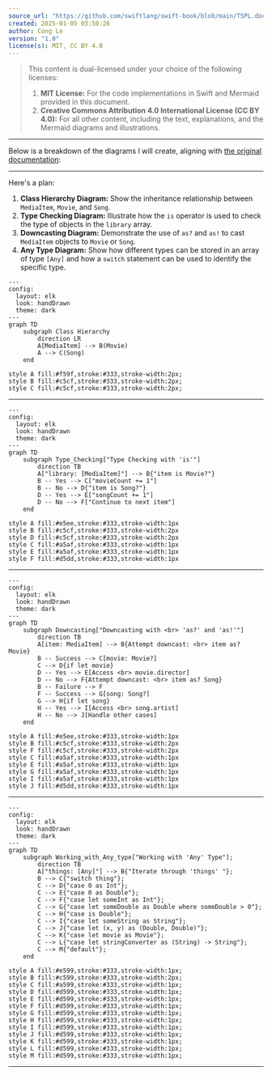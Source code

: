 ```yaml
---
source_url: "https://github.com/swiftlang/swift-book/blob/main/TSPL.docc/LanguageGuide/TypeCasting.md"
created: 2025-01-05 03:50:26
author: Cong Le
version: "1.0"
license(s): MIT, CC BY 4.0
---
```


> This content is dual-licensed under your choice of the following licenses:
> 1.  **MIT License:** For the code implementations in Swift and Mermaid provided in this document.
> 2.  **Creative Commons Attribution 4.0 International License (CC BY 4.0):** For all other content, including the text, explanations, and the Mermaid diagrams and illustrations.

---

Below is a breakdown of the diagrams I will create, aligning with [the original documentation](https://github.com/swiftlang/swift-book/blob/main/TSPL.docc/LanguageGuide/TypeCasting.md):

---



Here's a plan:

1. **Class Hierarchy Diagram:** Show the inheritance relationship between `MediaItem`, `Movie`, and `Song`.
2. **Type Checking Diagram:** Illustrate how the `is` operator is used to check the type of objects in the `library` array.
3. **Downcasting Diagram:** Demonstrate the use of `as?` and `as!` to cast `MediaItem` objects to `Movie` or `Song`.
4. **Any Type Diagram:**  Show how different types can be stored in an array of type `[Any]` and how a `switch` statement can be used to identify the specific type.


```mermaid
---
config:
  layout: elk
  look: handDrawn
  theme: dark
---
graph TD
    subgraph Class Hierarchy
        direction LR
        A[MediaItem] --> B(Movie)
        A --> C(Song)
    end

style A fill:#f59f,stroke:#333,stroke-width:2px;
style B fill:#c5cf,stroke:#333,stroke-width:2px;
style C fill:#c5cf,stroke:#333,stroke-width:2px;

```
---


```mermaid
---
config:
  layout: elk
  look: handDrawn
  theme: dark
---
graph TD
    subgraph Type_Checking["Type Checking with 'is'"]
        direction TB
        A["library: [MediaItem]"] --> B{"item is Movie?"}
        B -- Yes --> C["movieCount += 1"]
        B -- No --> D{"item is Song?"}
        D -- Yes --> E["songCount += 1"]
        D -- No --> F["Continue to next item"]
    end

style A fill:#e5ee,stroke:#333,stroke-width:1px
style B fill:#c5cf,stroke:#333,stroke-width:2px
style D fill:#c5cf,stroke:#333,stroke-width:2px
style C fill:#a5af,stroke:#333,stroke-width:1px
style E fill:#a5af,stroke:#333,stroke-width:1px
style F fill:#d5dd,stroke:#333,stroke-width:1px

```

---


```mermaid
---
config:
  layout: elk
  look: handDrawn
  theme: dark
---
graph TD
    subgraph Downcasting["Downcasting with <br> 'as?' and 'as!'"]
        direction TB
        A[item: MediaItem] --> B{Attempt downcast: <br> item as? Movie}
        B -- Success --> C[movie: Movie?]
        C --> D{if let movie}
        D -- Yes --> E[Access <br> movie.director]
        D -- No --> F{Attempt downcast: <br> item as? Song}
        B -- Failure --> F
        F -- Success --> G[song: Song?]
        G --> H{if let song}
        H -- Yes --> I[Access <br> song.artist]
        H -- No --> J[Handle other cases]
    end

style A fill:#e5ee,stroke:#333,stroke-width:1px
style B fill:#c5cf,stroke:#333,stroke-width:2px
style F fill:#c5cf,stroke:#333,stroke-width:2px
style C fill:#a5af,stroke:#333,stroke-width:1px
style E fill:#a5af,stroke:#333,stroke-width:1px
style G fill:#a5af,stroke:#333,stroke-width:1px
style I fill:#a5af,stroke:#333,stroke-width:1px
style J fill:#d5dd,stroke:#333,stroke-width:1px

```

---


```mermaid
---
config:
  layout: elk
  look: handDrawn
  theme: dark
---
graph TD
    subgraph Working_with_Any_type["Working with 'Any' Type"];
        direction TB
        A["things: [Any]"] --> B{"Iterate through 'things' "};
        B --> C{"switch thing"};
        C --> D{"case 0 as Int"};
        C --> E{"case 0 as Double"};
        C --> F{"case let someInt as Int"};
        C --> G{"case let someDouble as Double where someDouble > 0"};
        C --> H{"case is Double"};
        C --> I{"case let someString as String"};
        C --> J{"case let (x, y) as (Double, Double)"};
        C --> K{"case let movie as Movie"};
        C --> L{"case let stringConverter as (String) -> String"};
        C --> M{"default"};
    end

style A fill:#e599,stroke:#333,stroke-width:1px;
style B fill:#c599,stroke:#333,stroke-width:2px;
style C fill:#a599,stroke:#333,stroke-width:1px;
style D fill:#d599,stroke:#333,stroke-width:1px;
style E fill:#d599,stroke:#333,stroke-width:1px;
style F fill:#d599,stroke:#333,stroke-width:1px;
style G fill:#d599,stroke:#333,stroke-width:1px;
style H fill:#d599,stroke:#333,stroke-width:1px;
style I fill:#d599,stroke:#333,stroke-width:1px;
style J fill:#d599,stroke:#333,stroke-width:1px;
style K fill:#d599,stroke:#333,stroke-width:1px;
style L fill:#d599,stroke:#333,stroke-width:1px;
style M fill:#d599,stroke:#333,stroke-width:1px;

```

---

